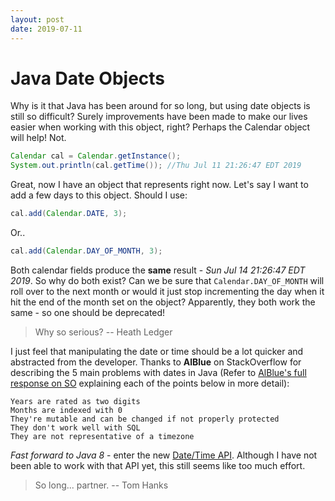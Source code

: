 ```yaml
---
layout: post
date: 2019-07-11
---
```


<div class="blurb">
  <h1>Java Date Objects</h1> 
</div>

Why is it that Java has been around for so long, but using date objects is still so difficult? Surely improvements have been made to make our lives easier when working with this object, right? Perhaps the Calendar object will help! Not. 

```java
Calendar cal = Calendar.getInstance();
System.out.println(cal.getTime()); //Thu Jul 11 21:26:47 EDT 2019
```

Great, now I have an object that represents right now. Let's say I want to add a few days to this object. Should I use:
```java
cal.add(Calendar.DATE, 3);
```

Or..
```java
cal.add(Calendar.DAY_OF_MONTH, 3);
```

Both calendar fields produce the __same__ result - *Sun Jul 14 21:26:47 EDT 2019*. So why do both exist? Can we be sure that `Calendar.DAY_OF_MONTH` will roll over to the next month or would it just stop incrementing the day when it hit the end of the month set on the object? Apparently, they both work the same - so one should be deprecated!

> Why so serious?
> -- Heath Ledger

I just feel that manipulating the date or time should be a lot quicker and abstracted from the developer. Thanks to __AlBlue__ on StackOverflow for describing the 5 main problems with dates in Java (Refer to [AlBlue's full response on SO](https://stackoverflow.com/questions/1969442/whats-wrong-with-java-date-time-api) explaining each of the points below in more detail):

```
Years are rated as two digits
Months are indexed with 0
They're mutable and can be changed if not properly protected
They don't work well with SQL
They are not representative of a timezone
```

*Fast forward to Java 8* - enter the new [Date/Time API](https://www.baeldung.com/java-8-date-time-intro). Although I have not been able to work with that API yet, this still seems like too much effort.  

> So long... partner.
> -- Tom Hanks
